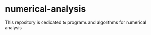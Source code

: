 # numerical-analysis
This repository is dedicated to programs and algorithms for numerical analysis.
